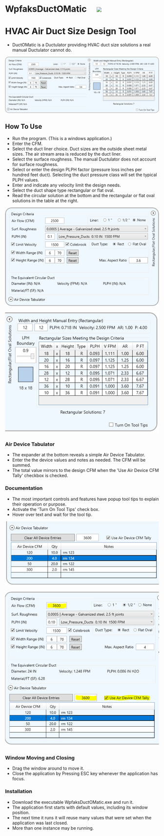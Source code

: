 #  WpfaksDuctOMatic&nbsp;&nbsp;&nbsp;&nbsp;&nbsp;![](WpfaksDuctOMatic/DuctoMaticIcon.ico)


#  HVAC Air Duct Size Design Tool

-  DuctOMatic is a Ductulator providing HVAC duct size solutions a real manual Ductulator cannot do.

![Duct-O-Matic](Images/Duct0Matic-01.PNG)
##  How To Use

-  Run the program. (This is a windows application.)
-  Enter the CFM.
-  Select the duct liner choice. Duct sizes are the outside sheet metal sizes. The air stream area is reduced by the duct liner.
-  Select the surface roughness. The manual Ductulator does not account for surface roughness.
-  Select or enter the design PLPH factor (pressure loss inches per hundred feet duct). Selecting the duct pressure class will set the typical PLPH values.
-  Enter and indicate any velocity limit the design needs.
-  Select the duct shape type rectangular or flat oval.
-  Read the circular solution at the bottom and the rectangular or flat oval solutions in the table at the right.



![Duct-O-Matic](Images/Duct0Matic-03.PNG)

![Duct-O-Matic](Images/Duct0Matic-04.PNG)


###  Air Device Tabulator
-  The expander at the bottom reveals a simple Air Device Tabulator.
-  Enter the the device values and notes as needed. The CFM will be summed.
-  The total value mirrors to the design CFM when the 'Use Air Device CFM Tally' checkbox is checked.

###  Documentation
-  The most important controls and features have popup tool tips to explain their operation or purpose.
-  Activate the 'Turn On Tool Tips' check box.
-  Hover over text and wait for the tool tip.

![Duct-O-Matic](Images/Duct0Matic-05.PNG)

![Duct-O-Matic](Images/Duct0Matic-06.PNG)
### Window Moving and Closing
-  Drag the window around to move it.
-  Close the application by Pressing ESC key whenever the application has focus.

###  Installation
-  Download the executable WpfaksDuctOMatic.exe and run it.
-  The application first starts with default values, including its window position.
-  The next time it runs it will reuse many values that were set when the application was last closed.
-  More than one instance may be running.

